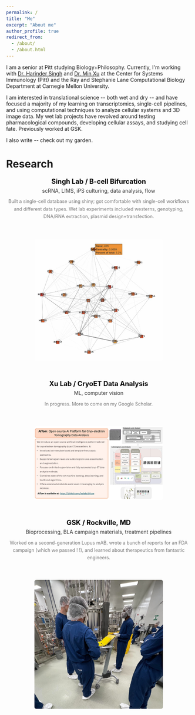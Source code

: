 ```yaml
---
permalink: /
title: "Me"
excerpt: "About me"
author_profile: true
redirect_from: 
  - /about/
  - /about.html
---
```


I am a senior at Pitt studying Biology+Philosophy. Currently, I'm working with [Dr. Harinder Singh](https://scholar.google.com/citations?user=lwaeuvkAAAAJ&hl=en) and [Dr. Min Xu](https://xulabs.github.io/min-xu/) at the Center for Systems Immunology (Pitt) and the Ray and Stephanie Lane Computational Biology Department at Carnegie Mellon University. 

I am interested in translational science -- both wet and dry -- and have focused a majority of my learning on transcriptomics, single-cell pipelines, and using computational techniques to analyze cellular systems and 3D image data. My wet lab projects have revolved around testing pharmacological compounds, developing cellular assays, and studying cell fate. Previously worked at GSK.

I also write -- check out my garden. 

# Research

<div class="content">
    <div class="text-container">
        <h3>Singh Lab / B-cell Bifurcation</h3>
        <p class="project-brief"> scRNA, LIMS, iPS culturing, data analysis, flow</p>
        <p class="project-details">Built a single-cell database using shiny; got comfortable with single-cell workflows and different data types. Wet lab experiments included westerns, genotyping, DNA/RNA extraction, plasmid design+transfection.</p>
    </div>
    <img class="project-image" src="images/project1.jpg" alt="Project 1 Image">
</div>

<div class="content">
    <div class="text-container">
        <h3>Xu Lab / CryoET Data Analysis</h3>
        <p class="project-brief">ML, computer vision</p>
        <p class="project-details">In progress. More to come on my Google Scholar.</p>
    </div>
    <img class="project-image" src="images/project2.jpg" alt="Project 2 Image">
</div>

<div class="content">
    <div class="text-container">
        <h3>GSK / Rockville, MD</h3>
        <p class="project-brief">Bioprocessing, BLA campaign materials, treatment pipelines</p>
        <p class="project-details">Worked on a second-generation Lupus mAB, wrote a bunch of reports for an FDA campaign (which we passed ! !), and learned about therapeutics from fantastic engineers.</p>
    </div>
    <img class="project-image" src="images/project3.jpg" alt="Project 3 Image">
</div>

<style>
    .content {
        display: flex;
        align-items: center;
        margin-bottom: 50px;
        gap: 30px;
    }

    .text-container {
        flex: 1;
        margin-right: 30px;
    }

    .text-container h3 {
        color: #000;
        font-weight: bold;
        margin-bottom: 5px;
        margin-top: 0;
        font-size: 1.3em;
    }

    .project-brief {
        color: #333;
        margin-bottom: 10px;
        margin-top: 0;
        font-size: 1em;
        line-height: 1.4;
    }

    .project-details {
        color: #777;
        font-size: 0.9em;
        line-height: 1.6;
        margin: 0;
    }

    .project-image {
        width: 250px;
        height: auto;
        border-radius: 5px;
        flex-shrink: 0;
    }

    /* For smaller screens or portrait mode */
    @media (max-width: 768px), (orientation: portrait) {
        .content {
            flex-direction: column;
            align-items: center;
            text-align: center;
        }

        .text-container {
            margin-right: 0;
            margin-bottom: 20px;
        }

        .project-image {
            width: 80%;
            max-width: 350px;
        }
    }
</style>
